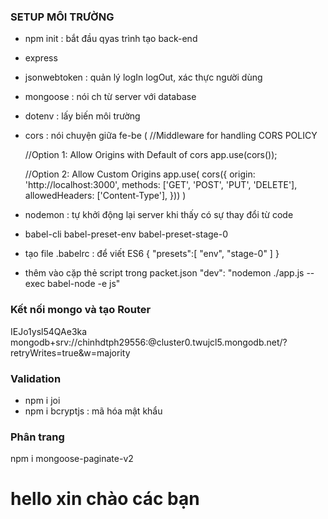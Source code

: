 ### SETUP MÔI TRƯỜNG
- npm init : bắt đầu qyas trình tạo back-end
- express
- jsonwebtoken : quản lý logIn logOut, xác thực người dùng
- mongoose : nói ch từ server với database
- dotenv : lấy biến môi trường 
- cors : nói chuyện giữa fe-be (
    //Middleware for handling CORS POLICY

    //Option 1: Allow Origins with Default of cors
    app.use(cors());

    //Option 2: Allow Custom Origins
    app.use(
        cors({
            origin: 'http://localhost:3000',
            methods: ['GET', 'POST', 'PUT', 'DELETE'],
            allowedHeaders: ['Content-Type'],
        }))
) 
- nodemon : tự khởi động lại server khi thấy có sự thay đổi từ code
- babel-cli babel-preset-env babel-preset-stage-0
- tạo file .babelrc : để viết ES6 
{
    "presets":[
        "env",
        "stage-0"
    ]
}
- thêm vào cặp thẻ script trong packet.json 
"dev": "nodemon ./app.js --exec babel-node -e js"

### Kết nối mongo và tạo Router

IEJo1ysl54QAe3ka
mongodb+srv://chinhdtph29556:<password>@cluster0.twujcl5.mongodb.net/?retryWrites=true&w=majority

### Validation
- npm i joi
- npm i bcryptjs : mã hóa mật khẩu

### Phân trang

npm i mongoose-paginate-v2

# hello xin chào các bạn
